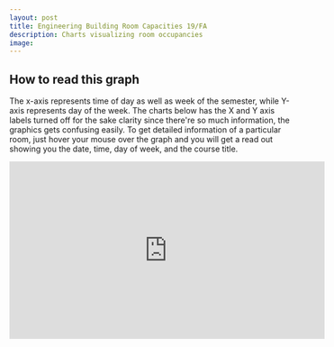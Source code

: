 ```yaml
---
layout: post
title: Engineering Building Room Capacities 19/FA
description: Charts visualizing room occupancies
image: 
---
```



<h2 id="content">How to read this graph</h2>
<p>The x-axis represents time of day as well as week of the semester, while Y-axis represents day of the week. The charts below has the X and Y axis labels turned off for the sake clarity since there're so much information, the graphics gets confusing easily. To get detailed information of a particular room, just hover your mouse over the graph and you will get a read out showing you the date, time, day of week, and the course title.</p>

<iframe width="560" height="315" src="https://www.youtube.com/embed/CqZTqFeFrb4?controls=0" frameborder="0" allow="accelerometer; autoplay; encrypted-media; gyroscope; picture-in-picture" allowfullscreen></iframe>